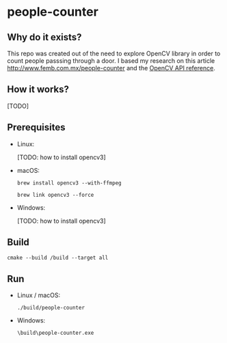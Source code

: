 # people-counter



## Why do it exists?

This repo was created out of the need to explore OpenCV library in order to count people passsing through a door. I based my research on this article http://www.femb.com.mx/people-counter and the [OpenCV API reference](http://docs.opencv.org/3.0-beta/modules/refman.html).

## How it works?

[TODO]

## Prerequisites

* Linux:

    [TODO: how to install opencv3]

* macOS:

    `brew install opencv3 --with-ffmpeg`

    `brew link opencv3 --force`

* Windows:

    [TODO: how to install opencv3]
    
## Build

`cmake --build /build --target all`

## Run

* Linux / macOS:

    `./build/people-counter`

* Windows:

    `\build\people-counter.exe`